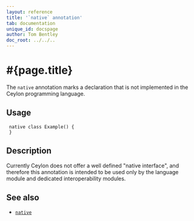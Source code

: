 ```yaml
---
layout: reference
title: '`native` annotation'
tab: documentation
unique_id: docspage
author: Tom Bentley
doc_root: ../../..
---
```


# #{page.title}

The `native` annotation marks a declaration that is not implemented in the Ceylon
programming language.

## Usage

<!-- try: -->
     native class Example() {
     }

## Description

Currently Ceylon does not offer a well defined "native interface", 
and therefore this annotation is intended to be used only by 
the language module and dedicated interoperability modules.

## See also

* [`native`](#{site.urls.apidoc_current}/#native)

